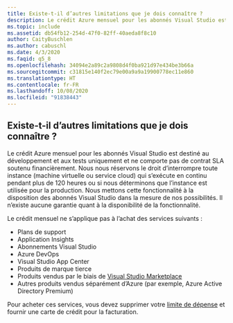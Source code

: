 ```yaml
---
title: Existe-t-il d’autres limitations que je dois connaître ?
description: Le crédit Azure mensuel pour les abonnés Visual Studio est destiné au développement et aux tests uniquement et ne comporte pas de contrat SLA soutenu financièrement....
ms.topic: include
ms.assetid: db54fb12-254d-47f0-82ff-40aeda8f8c10
author: CaityBuschlen
ms.author: cabuschl
ms.date: 4/3/2020
ms.faqid: q5_8
ms.openlocfilehash: 34094e2a89c2a9808d4f0ba921d97e434be3b66a
ms.sourcegitcommit: c31815e140f2ec79e00a9a9a19900778ec11e860
ms.translationtype: HT
ms.contentlocale: fr-FR
ms.lasthandoff: 10/08/2020
ms.locfileid: "91838443"
---
```

## <a name="are-there-any-other-limitations-i-should-be-aware-of"></a>Existe-t-il d’autres limitations que je dois connaître ?

Le crédit Azure mensuel pour les abonnés Visual Studio est destiné au développement et aux tests uniquement et ne comporte pas de contrat SLA soutenu financièrement. Nous nous réservons le droit d’interrompre toute instance (machine virtuelle ou service cloud) qui s’exécute en continu pendant plus de 120 heures ou si nous déterminons que l’instance est utilisée pour la production. Nous mettons cette fonctionnalité à la disposition des abonnés Visual Studio dans la mesure de nos possibilités. Il n’existe aucune garantie quant à la disponibilité de la fonctionnalité.

Le crédit mensuel ne s’applique pas à l’achat des services suivants :

- Plans de support
- Application Insights
- Abonnements Visual Studio
- Azure DevOps
- Visual Studio App Center
- Produits de marque tierce
- Produits vendus par le biais de [Visual Studio Marketplace](https://marketplace.visualstudio.com/)
- Autres produits vendus séparément d’Azure (par exemple, Azure Active Directory Premium)

Pour acheter ces services, vous devez supprimer votre [limite de dépense](/azure/billing/billing-spending-limit) et fournir une carte de crédit pour la facturation.